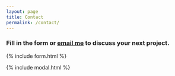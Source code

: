 ```yaml
---
layout: page
title: Contact
permalink: /contact/
---
```




### Fill in the form or [email me](mailto:{{site.email}}) to discuss your next project.

{% include form.html %}

{% include modal.html %}




<!--
<br>School of Life Science
-->

<!--
<p> <i>Mailing address: </i>
<br> Seattle, WA 


<p>{% if site.email %}
<a href="mailto:{{site.email}}"><i class="fa fa-envelope-o"></i> {{site.email}}</a>
{% endif %}


-->


